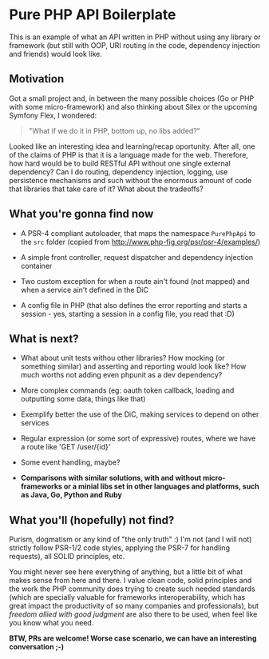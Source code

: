 # Pure PHP API Boilerplate

This is an example of what an API written in PHP without using any library or framework (but still with OOP, URI routing in the code, dependency injection and friends) would look like.

## Motivation

Got a small project and, in between the many possible choices (Go or PHP with some micro-framework) and also thinking about Silex or the upcoming Symfony Flex, I wondered: 

> "What if we do it in PHP, bottom up, no libs added?"

Looked like an interesting idea and learning/recap oportunity. After all, one of the claims of PHP is that it is a language made for the web. 
Therefore, how hard would be to build RESTful API without one single external dependency? Can I do routing, dependency injection, logging, 
use persistence mechanisms and such without the enormous amount of code that libraries that take care of it? What about the tradeoffs?

## What you're gonna find now

* A PSR-4 compliant autoloader, that maps the namespace `PurePhpApi` to
the `src` folder (copied from http://www.php-fig.org/psr/psr-4/examples/)

* A simple front controller, request dispatcher and dependency injection container

* Two custom exception for when a route ain't found (not mapped) 
and when a service ain't defined in the DiC

* A config file in PHP (that also defines the error reporting and starts
a session - yes, starting a session in a config file, you read that :D)

## What is next?

* What about unit tests withou other libraries? How mocking (or something similar) 
and asserting and reporting would look like? 
How much worths not adding even phpunit as a dev dependency?

* More complex commands (eg: oauth token callback, loading and outputting some data, things like that)

* Exemplify better the use of the DiC, making services to depend on other services

* Regular expression (or some sort of expressive) routes, where we have a route like 'GET /user/{id}'

* Some event handling, maybe?

* **Comparisons with similar solutions, with and without micro-frameworks or a minial libs set
in other languages and platforms, such as Java, Go, Python and Ruby**

## What you'll (hopefully) not find?

Purism, dogmatism or any kind of "the only truth" :) I'm not (and I will not) strictly follow PSR-1/2 code styles,
applying the PSR-7 for handling requests), all SOLID principles, etc. 

You might never see here everything of anything, but a little bit of what makes sense from
here and there. I value clean code, solid principles and the work the PHP community does
trying to create such needed standards (which are specially valuable for frameworks interoperability, 
which has great impact the productivity of so many companies and professionals), but *freedom allied with good judgment*
are also there to be used, when feel like you know what you need.

**BTW, PRs are welcome! Worse case scenario, we can have an interesting conversation ;-)**
